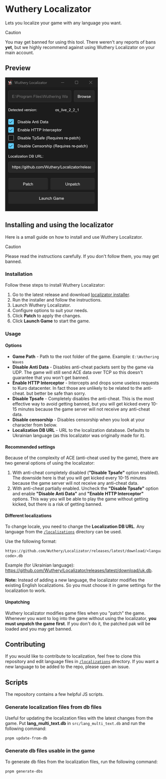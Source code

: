 # Wuthery Localizator

Lets you localize your game with any language you want.

> [!CAUTION]
> You may get banned for using this tool. There weren't any reports of bans **yet**, but we highly recommend against using Wuthery Localizator on your main account.

## Preview

![Preview](/images/preview.png)

## Installing and using the localizator

Here is a small guide on how to install and use Wuthery Localizator.

> [!CAUTION]
> Please read the instructions carefully. If you don't follow them, you may get banned.

### Installation

Follow these steps to install Wuthery Localizator:
1. Go to the latest release and download [localizator installer](https://github.com/Wuthery/Localizator/releases/latest/download/wuthery-localizator-app_0.1.0_x64-setup.exe).
2. Run the installer and follow the instructions.
3. Launch Wuthery Localizator.
4. Configure options to suit your needs.
5. Click **Patch** to apply the changes.
6. Click **Launch Game** to start the game.

### Usage

#### Options

- **Game Path** - Path to the root folder of the game. Example: `E:\Wuthering Waves`
- **Disable Anti Data** - Disables anti-cheat packets sent by the game via UDP. The game will still send ACE data over TCP so this doesn't guarantee that you won't get banned.
- **Enable HTTP Interceptor** - Intercepts and drops some useless requests to Kuro datacenter. In fact those are unlikely to be related to the anti-cheat. but better be safe than sorry.
- **Disable Tpsafe** - Completely disables the anti-cheat. This is the most effective way to avoid getting banned, but you will get kicked every 10-15 minutes because the game server will not receive any anti-cheat data.
- **Disable censorship** - Disables censorship when you look at your character from below.
- **Localization DB URL** - URL to the localization database. Defaults to Ukrainian language (as this localizator was originally made for it).

#### Recommended settings

Because of the complexity of ACE (anti-cheat used by the game), there are two general options of using the localizator:

1. With anti-cheat completely disabled (**"Disable Tpsafe"** option enabled). The downside here is that you will get kicked every 10-15 minutes because the game server will not receive any anti-cheat data.
2. With anti-cheat partially enabled. Uncheck the **"Disable Tpsafe"** option and enable **"Disable Anti Data"** and **"Enable HTTP Interceptor"** options. This way you will be able to play the game without getting kicked, but there is a risk of getting banned.

#### Different localizations

To change locale, you need to change the **Localization DB URL**. Any language from the [`/localizations`](/localizations) directory can be used.

Use the following format:
```
https://github.com/Wuthery/Localizator/releases/latest/download/<language-code>.db
```
Example (for Ukrainian language): https://github.com/Wuthery/Localizator/releases/latest/download/uk.db.

**Note:** Instead of adding a new language, the localizator modifies the existing English localizations. So you must choose it in game settings for the localization to work.

#### Unpatching

Wuthery localizator modifies game files when you "patch" the game. Whenever you want to log into the game without using the localizator, **you must unpatch the game first**. If you don't do it, the patched pak will be loaded and you may get banned.

## Contributing

If you would like to contribute to localization, feel free to clone this repository and edit language files in [`/localizations`](/localizations/) directory. If you want a new language to be added to the repo, please open an issue.

## Scripts

The repository contains a few helpful JS scripts.

### Generate localization files from db files

Useful for updating the localization files with the latest changes from the game. Put **lang_multi_text.db** in `src/lang_multi_text.db` and run the following command:
```bash
pnpm update-from-db
```

### Generate db files usable in the game

To generate db files from the localization files, run the following command:
```bash
pnpm generate-dbs
```
